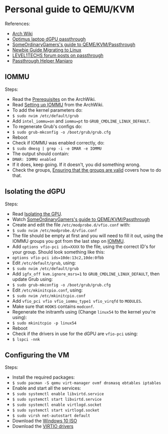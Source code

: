 # Personal guide to QEMU/KVM

References:
- [Arch Wiki](https://wiki.archlinux.org/index.php/PCI_passthrough_via_OVMF)
- [Optimus laptop dGPU passthrough](https://gist.github.com/Misairu-G/616f7b2756c488148b7309addc940b28)
- [SomeOrdinaryGamers's guide to QEME/KVM/Passthrough](https://www.youtube.com/watch?v=h7SG7ccjn-g)
- [Newbie Guide Migrating to Linux](https://www.reddit.com/r/linux_gaming/comments/edaq0s/guide_migrating_to_linux_in_2020/)
- [LEVEL1TECHS forum posts on passthrough](https://forum.level1techs.com/tags/passthrough)
- [Passthrough Helper Manjaro](https://github.com/pavolelsig/passthrough_helper_manjaro)

## IOMMU

Steps:
- Read the [Prerequisites](https://wiki.archlinux.org/index.php/PCI_passthrough_via_OVMF#Prerequisites) on the ArchWiki.
- Read [Setting up IOMMU](https://wiki.archlinux.org/index.php/PCI_passthrough_via_OVMF#Setting_up_IOMMU) from the ArchWiki.
- To add the kernel parameters do:
- ```$ sudo nvim /etc/default/grub```
- Add ```intel_iommu=on``` and ```iommu=pt``` to ```GRUB_CMDLINE_LINUX_DEFAULT```.
- To regenerate Grub's configs do:
- ```$ sudo grub-mkconfig -o /boot/grub/grub.cfg```
- Reboot
- Check if IOMMU was enabled correctly, do:
- ```$ sudo dmesg | grep -i -e DMAR -e IOMMU```
- The output should contain:
- ```DMAR: IOMMU enabled```
- If it does, keep going. If it doesn't, you did something wrong.
- Check the groups, [Ensuring that the groups are valid](https://wiki.archlinux.org/index.php/PCI_passthrough_via_OVMF#Ensuring_that_the_groups_are_valid) covers how to do that.

## Isolating the dGPU

Steps:
- Read [Isolating the GPU](https://wiki.archlinux.org/index.php/PCI_passthrough_via_OVMF#Isolating_the_GPU).
- Watch [SomeOrdinaryGamers's guide to QEME/KVM/Passthrough](https://youtu.be/h7SG7ccjn-g?t=904)
- Create and edit the file ```/etc/modprobe.d/vfio.conf``` with:
- ```$ sudo nvim /etc/modprobe.d/vfio.conf```
- The file should be empty at first and you will need to fill it out, using the IOMMU groups you got from the last step on [IOMMU](#iommu).
- Add ```options vfio-pci ids=XXXX``` to the file, using the correct ID's for your group. Should look something like this:
- ```options vfio-pci ids=10de:13c2,10de:0fbb```
- Edit ```/etc/default/grub```, using:
- ```$ sudo nvim /etc/default/grub```
- Add ```igfx_off kvm.ignore_msrs=1``` to ```GRUB_CMDLINE_LINUX_DEFAULT```, then update Grub using:
- ```$ sudo grub-mkconfig -o /boot/grub/grub.cfg```
- Edit ```/etc/mkinitcpio.conf```, using:
- ```$ sudo nvim /etc/mkinitcpio.conf```
- Add ```vfio_pci vfio vfio_iommu_type1 vfio_virqfd``` to ```MODULES```.
- Make sure that ```HOOKS``` contains ```modconf```.
- Regenerate the initramfs using (Change ```linux54``` to the kernel you're using):
- ```$ sudo mkinitcpio -p linux54```
- Reboot
- Check if the drivers in use for the dGPU are ```vfio-pci``` using:
- ```$ lspci -nnk```

## Configuring the VM

Steps:
- Install the required packages:
- ```$ sudo pacman -S qemu virt-manager ovmf dnsmasq ebtables iptables```
- Enable and start all the services:
- ```$ sudo systemctl enable libvirtd.service```
- ```$ sudo systemctl start libvirtd.service```
- ```$ sudo systemctl enable virtlogd.socket```
- ```$ sudo systemctl start virtlogd.socket```
- ```$ sudo virsh net-autostart default```
- Download the [Windows 10 ISO](https://www.microsoft.com/en-us/software-download/windows10ISO)
- Download the [VIRTIO drivers](https://docs.fedoraproject.org/en-US/quick-docs/creating-windows-virtual-machines-using-virtio-drivers/#virtio-win-direct-downloads)
